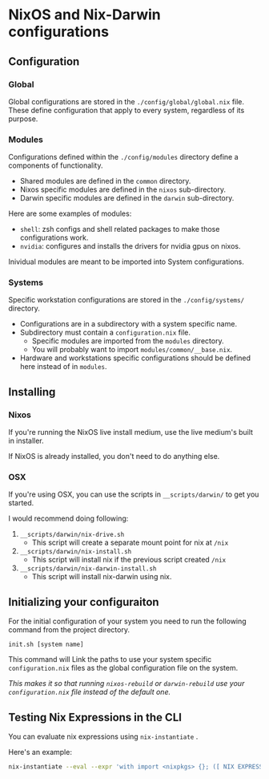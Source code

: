 # NixOS and Nix-Darwin configurations

## Configuration

### Global

Global configurations are stored in the `./config/global/global.nix` file.
These define configuration that apply to every system, regardless of its purpose.

### Modules

Configurations defined within the `./config/modules` directory define a components of functionality. 

- Shared modules are defined in the `common` directory.
- Nixos specific modules are defined in the `nixos` sub-directory.
- Darwin specific modules are defined in the `darwin` sub-directory.

Here are some examples of modules:

- `shell`: zsh configs and shell related packages to make those configurations work.
- `nvidia`: configures and installs the drivers for nvidia gpus on nixos.

Inividual modules are meant to be imported into System configurations.

### Systems

Specific workstation configurations are stored in the `./config/systems/` directory.

- Configurations are in a subdirectory with a system specific name.
- Subdirectory must contain a `configuration.nix` file.
  - Specific modules are imported from the `modules` directory.
  - You will probably want to import `modules/common/__base.nix`.
- Hardware and workstations specific configurations should be defined here instead of in `modules`.

## Installing

### Nixos

If you're running the NixOS live install medium, use the live medium's built in installer. 

If NixOS is already installed, you don't need to do anything else.

### OSX

If you're using OSX, you can use the scripts in `__scripts/darwin/` to get you started. 

I would recommend doing following:

1. `__scripts/darwin/nix-drive.sh`
    - This script will create a separate mount point for nix at `/nix`
2. `__scripts/darwin/nix-install.sh`
    - This script will install nix if the previous script created `/nix`
3. `__scripts/darwin/nix-darwin-install.sh`
    - This script will install nix-darwin using nix.

## Initializing your configuraiton

For the initial configuration of your system you need to run the following command from the project directory.

```
init.sh [system name]
```

This command will Link the paths to use your system specific `configuration.nix` files as the global configuration file on the system.

_This makes it so that running `nixos-rebuild` or `darwin-rebuild` use your `configuration.nix` file instead of the default one._

## Testing Nix Expressions in the CLI

You can evaluate nix expressions using `nix-instantiate` .

Here's an example:

```bash
nix-instantiate --eval --expr 'with import <nixpkgs> {}; ([ NIX EXPRESSION HERE. we can also use `lib` and `builtins` as well. ])'
```
